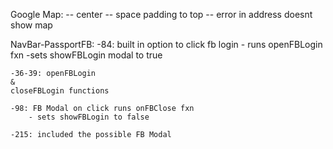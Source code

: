 Google Map:
	-- center
	-- space padding to top
	-- error in address doesnt show map

NavBar-PassportFB:
	-84: built in option to click fb login
		- runs openFBLogin fxn 
			-sets showFBLogin modal to true

	-36-39: openFBLogin
	& 
	closeFBLogin functions 
	
	-98: FB Modal on click runs onFBClose fxn
		- sets showFBLogin to false 

	-215: included the possible FB Modal
